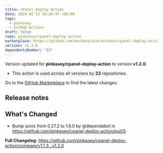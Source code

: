 ```yaml
---
title: cPanel Deploy Action
date: 2024-02-13 19:26:47 +00:00
tags:
  - pinkasey
  - GitHub Actions
draft: false
repo: pinkasey/cpanel-deploy-action
marketplace: https://github.com/marketplace/actions/cpanel-deploy-action
version: v1.2.0
dependentsNumber: "23"
---
```



Version updated for **pinkasey/cpanel-deploy-action** to version **v1.2.0**.
- This action is used across all versions by **23** repositories.

Go to the [GitHub Marketplace](https://github.com/marketplace/actions/cpanel-deploy-action) to find the latest changes.

## Release notes

## What's Changed
* Bump axios from 0.27.2 to 1.6.0 by @dependabot in https://github.com/pinkasey/cpanel-deploy-action/pull/5


**Full Changelog**: https://github.com/pinkasey/cpanel-deploy-action/compare/v1.1.3...v1.2.0
